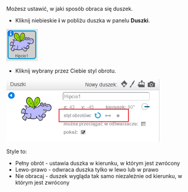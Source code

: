 Możesz ustawić, w jaki sposób obraca się duszek.

- Kliknij niebieskie **i** w pobliżu duszka w panelu **Duszki**.

![Kliknij i](images/click-i.png)

- Kliknij wybrany przez Ciebie styl obrotu.

![Inny styl obrotu](images/rotation-style.png)

Style to:

- Pełny obrót - ustawia duszka w kierunku, w którym jest zwrócony
- Lewo-prawo - odwraca duszka tylko w lewo lub w prawo
- Nie obracaj - duszek wygląda tak samo niezależnie od kierunku, w którym jest zwrócony